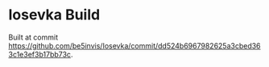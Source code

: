 # Iosevka Build

Built at commit  https://github.com/be5invis/Iosevka/commit/dd524b6967982625a3cbed363c1e3ef3b17bb73c.
